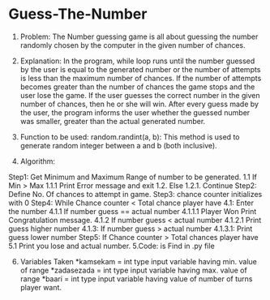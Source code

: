 # Guess-The-Number
1.	Problem:
	The Number guessing game is all about guessing the number randomly chosen by the computer in the given number of chances.


2.	Explanation:
	In the program, while loop runs until the number guessed by the user is equal to the generated number or the number of attempts is less than the maximum number of chances. If the number of attempts becomes greater than the number of chances the game stops and the user lose the game. If the user guesses the correct number in the given number of chances, then he or she will win. After every guess made by the user, the program informs the user whether the guessed number was smaller, greater than the actual generated number.

3.	Function to be used:
random.randint(a, b): This method is used to generate random integer between a and b (both inclusive).



4.	Algorithm:

Step1: Get Minimum and Maximum Range of number to be generated.
1.1	If Min > Max
1.1.1	Print Error message and exit
1.2. Else
	1.2.1. Continue
Step2: Define No. Of chances to attempt in game.
Step3: chance counter initializes with 0
Step4: While Chance counter < Total chance player have
	4.1: Enter the number
		4.1.1 If number guess == actual number
			4.1.1.1 Player Won Print Congratulation message.
		4.1.2 If number guess < actual number
			4.1.2.1 Print guess higher number
		4.1.3: If number guess > actual number
			4.1.3.1: Print guess lower number
Step5: If Chance counter > Total chances player have
	5.1 Print you lose and actual number.
 5.Code: is Find in .py file

 6. Variables Taken
    *kamsekam = int type input variable having min. value of range
    *zadasezada = int type input variable having max. value of range
    *baari = int type input variable having  value of number of turns player want.